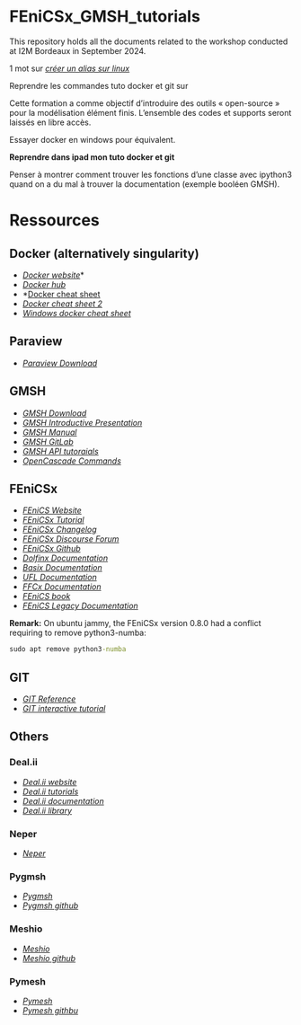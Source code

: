 # FEniCSx_GMSH_tutorials
This repository holds all the documents related to the workshop conducted at I2M Bordeaux in September 2024.

1 mot sur *[créer un alias sur linux](https://www.malekal.com/comment-creer-un-alias-linux/)*

Reprendre les commandes tuto docker et git sur 


Cette formation a comme objectif d’introduire des outils « open-source » pour la modélisation élément finis. L’ensemble des codes et supports seront laissés en libre accès.


Essayer docker en windows pour équivalent.

**Reprendre dans ipad mon tuto docker et git**


Penser à montrer comment trouver les fonctions d’une classe avec ipython3 quand on a du mal à trouver la documentation (exemple booléen GMSH).

# Ressources

## Docker (alternatively singularity)
- *[Docker website](https://www.docker.com/products/docker-desktop/)**
- *[Docker hub](https://hub.docker.com/)*
- *[Docker cheat sheet](https://docs.docker.com/get-started/docker_cheatsheet.pdf)
- *[Docker cheat sheet 2](https://dockerlabs.collabnix.com/docker/cheatsheet/)*
- *[Windows docker cheat sheet](https://gist.github.com/danijeljw/a7a2553bd06742648172363ce3983a9a)*

## Paraview
- *[Paraview Download](https://www.paraview.org/download/)*

## GMSH 
- *[GMSH Download](https://gmsh.info/)*
- *[GMSH Introductive Presentation]([https://duckduckgo.com](https://gmsh.info/doc/course/general_overview.pdf))*
- *[GMSH Manual](https://gmsh.info/doc/texinfo/gmsh.html)*
- *[GMSH GitLab](https://gitlab.onelab.info/gmsh/gmsh)*
- *[GMSH API tutoraials](https://bthierry.pages.math.cnrs.fr/tutorial/gmsh/api/)*
- *[OpenCascade Commands](https://koehlerson.github.io/gmsh.jl/dev/occ/occ/)*

## FEniCSx
- *[FEniCS Website](https://fenicsproject.org/)*
- *[FEniCSx Tutorial](https://jsdokken.com/dolfinx-tutorial/)*
- *[FEniCSx Changelog](https://github.com/FEniCS/dolfinx/releases)*
- *[FEniCSx Discourse Forum](https://fenicsproject.discourse.group/)*
- *[FEniCSx Github](https://github.com/orgs/FEniCS/repositories)*
- *[Dolfinx Documentation](https://docs.fenicsproject.org/dolfinx/v0.8.0/python/)*
- *[Basix Documentation](https://docs.fenicsproject.org/basix/v0.8.0/python/)*
- *[UFL Documentation](https://fenics.readthedocs.io/projects/ufl/en/latest/)*
- *[FFCx Documentation](https://docs.fenicsproject.org/ffcx/main/)*
- *[FEniCS book](https://launchpadlibrarian.net/83776282/fenics-book-2011-10-27-final.pdf)*
- *[FEniCS Legacy Documentation](https://fenicsproject.org/olddocs/)*

**Remark:** On ubuntu jammy, the FEniCSx version 0.8.0 had a conflict requiring to remove python3-numba:
```cmd
sudo apt remove python3-numba
```
## GIT
- *[GIT Reference](https://git-scm.com/docs)*
- *[GIT interactive tutorial](https://learngitbranching.js.org/?locale=fr_FR)*

## Others
### Deal.ii
- *[Deal.ii website](https://www.dealii.org/)*
- *[Deal.ii tutorials](https://www.dealii.org/current/doxygen/deal.II/Tutorial.html)*
- *[Deal.ii documentation](https://www.dealii.org/current/index.html)*
- *[Deal.ii library](https://www.dealii.org/current/doxygen/deal.II/index.html)*

### Neper
- *[Neper](https://neper.info/)*

### Pygmsh
- *[Pygmsh](https://pypi.org/project/pygmsh/)*
- *[Pygmsh github](https://github.com/nschloe/pygmsh)*

### Meshio
- *[Meshio](https://pypi.org/project/meshio/)*
- *[Meshio github](https://github.com/nschloe/meshio)*

### Pymesh
- *[Pymesh](https://pymesh.readthedocs.io/en/latest/)*
- *[Pymesh githbu](https://github.com/PyMesh/PyMesh)*
